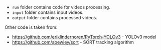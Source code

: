 * `run` folder contains code for videos processing.
* `input` folder contains input videos.
* `output` folder contains processed videos.

Other code is taken from:
* https://github.com/eriklindernoren/PyTorch-YOLOv3 - YOLOv3 model
* https://github.com/abewley/sort - SORT tracking algorithm 
